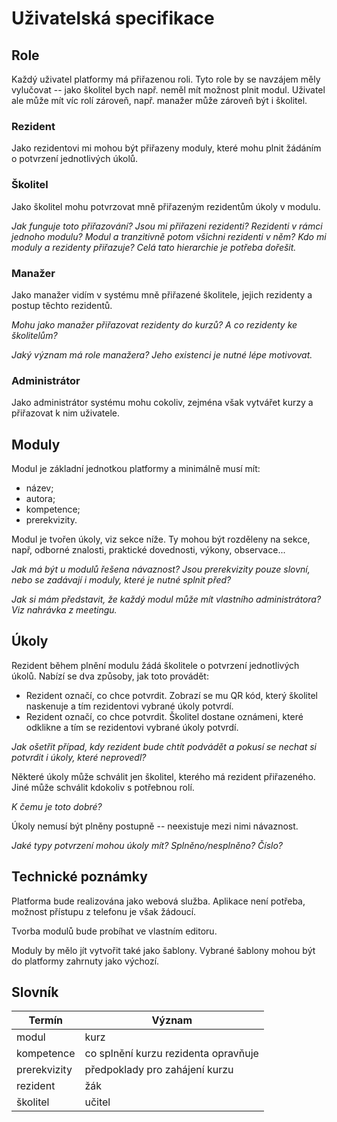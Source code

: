 # Uživatelská specifikace

## Role

Každý uživatel platformy má přiřazenou roli. Tyto role by se navzájem měly
vylučovat -- jako školitel bych např. neměl mít možnost plnit modul. Uživatel
ale může mít víc rolí zároveň, např. manažer může zároveň být i školitel.

### Rezident

Jako rezidentovi mi mohou být přiřazeny moduly, které mohu plnit žádáním o
potvrzení jednotlivých úkolů.

### Školitel

Jako školitel mohu potvrzovat mně přiřazeným rezidentům úkoly v modulu.

*Jak funguje toto přiřazování? Jsou mi přiřazeni rezidenti? Rezidenti v rámci
jednoho modulu? Modul a tranzitivně potom všichni rezidenti v něm? Kdo mi
moduly a rezidenty přiřazuje? Celá tato hierarchie je potřeba dořešit.*

### Manažer

Jako manažer vidím v systému mně přiřazené školitele, jejich rezidenty a postup
těchto rezidentů.

*Mohu jako manažer přiřazovat rezidenty do kurzů? A co rezidenty ke
školitelům?*

*Jaký význam má role manažera? Jeho existenci je nutné lépe motivovat.*

### Administrátor

Jako administrátor systému mohu cokoliv, zejména však vytvářet kurzy a
přiřazovat k nim uživatele.

## Moduly

Modul je základní jednotkou platformy a minimálně musí mít:

- název;
- autora;
- kompetence;
- prerekvizity.

Modul je tvořen úkoly, viz sekce níže. Ty mohou být rozděleny na sekce, např,
odborné znalosti, praktické dovednosti, výkony, observace...

*Jak má být u modulů řešena návaznost? Jsou prerekvizity pouze slovní, nebo se
zadávají i moduly, které je nutné splnit před?*

*Jak si mám představit, že každý modul může mít vlastního administrátora? Viz
nahrávka z meetingu.*

## Úkoly

Rezident během plnění modulu žádá školitele o potvrzení jednotlivých úkolů.
Nabízí se dva způsoby, jak toto provádět:

- Rezident označí, co chce potvrdit. Zobrazí se mu QR kód,
  který školitel naskenuje a tím rezidentovi vybrané úkoly potvrdí.
- Rezident označí, co chce potvrdit. Školitel dostane oznámeni,
  které odklikne a tím se rezidentovi vybrané úkoly potvrdí.

*Jak ošetřit případ, kdy rezident bude chtít podvádět a pokusí se nechat si
potvrdit i úkoly, které neprovedl?*

Některé úkoly může schválit jen školitel, kterého má rezident přiřazeného. Jiné
může schválit kdokoliv s potřebnou rolí.

*K čemu je toto dobré?*

Úkoly nemusí být plněny postupně -- neexistuje mezi nimi návaznost.

*Jaké typy potvrzení mohou úkoly mít? Splněno/nesplněno? Číslo?*

## Technické poznámky

Platforma bude realizována jako webová služba. Aplikace není potřeba, možnost
přístupu z telefonu je však žádoucí.

Tvorba modulů bude probíhat ve vlastním editoru.

Moduly by mělo jít vytvořit také jako šablony. Vybrané šablony mohou být do
platformy zahrnuty jako výchozí.

## Slovník

| Termín         | Význam                                        |
|----------------|-----------------------------------------------|
| modul          | kurz                                          |
| kompetence     | co splnění kurzu rezidenta opravňuje          |
| prerekvizity   | předpoklady pro zahájení kurzu                |
| rezident       | žák                                           |
| školitel       | učitel                                        |
